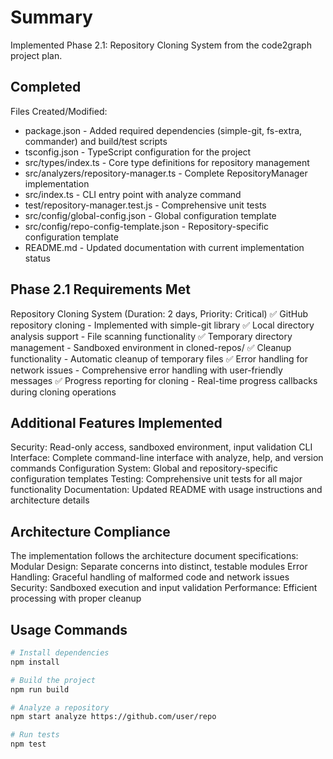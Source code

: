 # Summary
Implemented Phase 2.1: Repository Cloning System from the code2graph project plan. 

## Completed 
Files Created/Modified:
- package.json - Added required dependencies (simple-git, fs-extra, commander) and build/test scripts
- tsconfig.json - TypeScript configuration for the project
- src/types/index.ts - Core type definitions for repository management
- src/analyzers/repository-manager.ts - Complete RepositoryManager implementation
- src/index.ts - CLI entry point with analyze command
- test/repository-manager.test.js - Comprehensive unit tests
- src/config/global-config.json - Global configuration template
- src/config/repo-config-template.json - Repository-specific configuration template
- README.md - Updated documentation with current implementation status

## Phase 2.1 Requirements Met
Repository Cloning System (Duration: 2 days, Priority: Critical)
✅ GitHub repository cloning - Implemented with simple-git library
✅ Local directory analysis support - File scanning functionality
✅ Temporary directory management - Sandboxed environment in cloned-repos/
✅ Cleanup functionality - Automatic cleanup of temporary files
✅ Error handling for network issues - Comprehensive error handling with user-friendly messages
✅ Progress reporting for cloning - Real-time progress callbacks during cloning operations

## Additional Features Implemented
Security: Read-only access, sandboxed environment, input validation
CLI Interface: Complete command-line interface with analyze, help, and version commands
Configuration System: Global and repository-specific configuration templates
Testing: Comprehensive unit tests for all major functionality
Documentation: Updated README with usage instructions and architecture details

## Architecture Compliance
The implementation follows the architecture document specifications:
Modular Design: Separate concerns into distinct, testable modules
Error Handling: Graceful handling of malformed code and network issues
Security: Sandboxed execution and input validation
Performance: Efficient processing with proper cleanup

## Usage Commands

```sh
# Install dependencies
npm install

# Build the project
npm run build

# Analyze a repository
npm start analyze https://github.com/user/repo

# Run tests
npm test
```